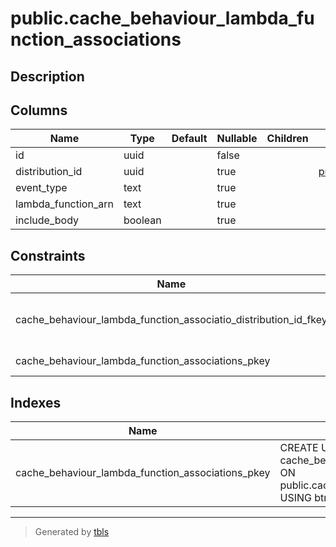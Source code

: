 # public.cache_behaviour_lambda_function_associations

## Description

## Columns

| Name | Type | Default | Nullable | Children | Parents | Comment |
| ---- | ---- | ------- | -------- | -------- | ------- | ------- |
| id | uuid |  | false |  |  |  |
| distribution_id | uuid |  | true |  | [public.aws_cloudfront_distributions](public.aws_cloudfront_distributions.md) |  |
| event_type | text |  | true |  |  |  |
| lambda_function_arn | text |  | true |  |  |  |
| include_body | boolean |  | true |  |  |  |

## Constraints

| Name | Type | Definition |
| ---- | ---- | ---------- |
| cache_behaviour_lambda_function_associatio_distribution_id_fkey | FOREIGN KEY | FOREIGN KEY (distribution_id) REFERENCES aws_cloudfront_distributions(id) ON DELETE CASCADE |
| cache_behaviour_lambda_function_associations_pkey | PRIMARY KEY | PRIMARY KEY (id) |

## Indexes

| Name | Definition |
| ---- | ---------- |
| cache_behaviour_lambda_function_associations_pkey | CREATE UNIQUE INDEX cache_behaviour_lambda_function_associations_pkey ON public.cache_behaviour_lambda_function_associations USING btree (id) |

---

> Generated by [tbls](https://github.com/k1LoW/tbls)
